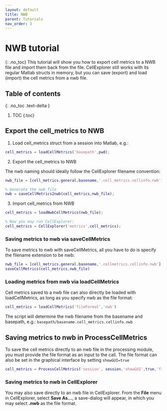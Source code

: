```yaml
---
layout: default
title: NWB
parent: Tutorials
nav_order: 3
---
```

# NWB tutorial
{: .no_toc}
This tutorial will show you how to export cell metrics to a NWB file and import them back from the file. CellExplorer still works with its regular Matlab structs in memory, but you can save (export) and load (import) the cell metrics from a nwb file.

## Table of contents
{: .no_toc .text-delta }

1. TOC
{:toc}

## Export the cell_metrics to NWB

1. Load cell_metrics struct from a session into Matlab, e.g.:

```m
cell_metrics = loadCellMetrics('basepath',pwd);
```

2. Export the cell_metrics to NWB

The nwb naming should ideally follow the CellExplorer filename convention:

```m
nwb_file = [cell_metrics.general.basename,'.cell_metrics.cellinfo.nwb'];

% Generate the nwb file
nwb = saveCellMetrics2nwb(cell_metrics,nwb_file);
```

3. Import cell_metrics from NWB

```m
cell_metrics = loadNwbCellMetrics(nwb_file);

% Now you may run CellExplorer: 
cell_metrics = CellExplorer('metrics',cell_metrics);
```

### Saving metrics to nwb via saveCellMetrics
To save metrics to nwb with saveCellMetrics, all you have to do is specify the filename extension to be nwb:

```m
nwb_file = [cell_metrics.general.basename,'.cellmetrics.cellinfo.nwb'];
saveCellMetrics(cell_metrics,nwb_file)
```

### Loading metrics from nwb via loadCellMetrics
Cell metrics saved to a nwb file can also directly be loaded with loadCellMetrics, as long as you specify nwb as the file format:

```m
cell_metrics = loadCellMetrics('fileFormat','nwb')
```
The script will determine the nwb filename from the basename and basepath, e.g.: `basepath/basename.cell_metrics.cellinfo.nwb`

## Saving metrics to nwb in ProcessCellMetrics
To save the cell metrics directly to an nwb file in the processing module, you must provide the file format as an input to the call. The file format can also be set in the graphical interface by setting `showGUI=true`

```m
cell_metrics = ProcessCellMetrics('session', session,'showGUI',true,'fileFormat','nwb');
```

### Saving metrics to nwb in CellExplorer
You may also save directly to an nwb file in CellExplorer. From the __File__ menu in CellExplorer, select __Save As...__, a save-dialog will appear, in which you may select __.nwb__ as the file format. 
